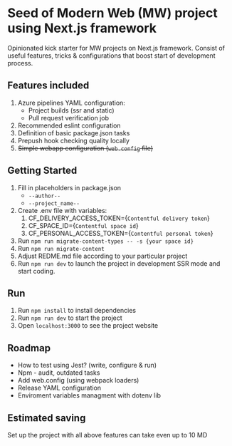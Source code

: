 # Seed of  Modern Web (MW) project using Next.js framework
Opinionated kick starter for MW projects on Next.js framework. Consist of useful  features, tricks  & configurations that boost start of development process.

## Features included
1. Azure pipelines YAML configuration:
    - Project builds  (ssr and static)
    - Pull request verification job
1. Recommended eslint configuration
1. Definition of basic package.json tasks
1. Prepush hook checking quality locally
1. ~~Simple webapp configuration (`web.config` file)~~

## Getting Started
1. Fill in placeholders in package.json
    - `--author--`
    - `--project_name--`
1. Create .env file with variables:
    1. CF_DELIVERY_ACCESS_TOKEN={`Contentful delivery token`}
    1. CF_SPACE_ID={`Contentful space id`}
    1. CF_PERSONAL_ACCESS_TOKEN={`Contentful personal token`}
1. Run `npm run migrate-content-types -- -s {your space id}`
1. Run `npm run migrate-content`
1. Adjust REDME.md file according to your particular project
1. Run `npm run dev` to launch the project in development SSR mode and start coding.

## Run
1. Run `npm install`  to install dependencies
1. Run `npm run dev`  to start the project
1. Open `localhost:3000` to see the project website

## Roadmap
- How to test using Jest?  (write, configure & run)
- Npm - audit, outdated tasks
- Add web.config (using webpack loaders)
- Release YAML configuration
- Enviroment variables managment with dotenv lib

## Estimated saving
Set up the project with all above features can take even up to 10 MD
